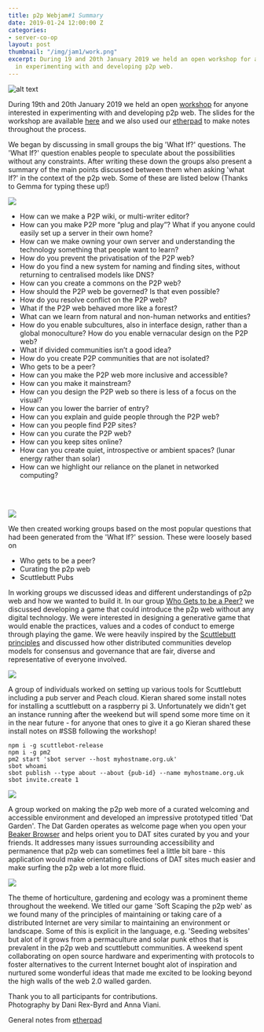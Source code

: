 ```yaml
---
title: p2p Webjam#1 Summary
date: 2019-01-24 12:00:00 Z
categories:
- server-co-op
layout: post
thumbnail: "/img/jam1/work.png"
excerpt: During 19 and 20th January 2019 we held an open workshop for anyone interested
  in experimenting with and developing p2p web.
---
```


![alt text](/img/jam1/wide3.jpg)

During 19th and 20th January 2019 we held an open [workshop](https://webjam-1.agorama.org.uk/) for anyone interested in experimenting with and developing p2p web. The slides for the workshop are available [here](https://helloworld.agorama.org.uk/webjam-1/) and we also used our [etherpad](http://amapad.bot.nu/p/jan_weekender) to make notes throughout the process.

We began by discussing in small groups the big 'What If?' questions. The 'What If?' question enables people to speculate about the possibilities without any constraints. After writing these down the groups also present a summary of the main points discussed between them when asking 'what If?' in the context of the p2p web. Some of these are listed below (Thanks to Gemma for typing these up!)

![](/img/jam1/work.png)

* How can we make a P2P wiki, or multi-writer editor?
* How can you make P2P more “plug and play”? What if you anyone could easily set up a server in their own home?
* How can we make owning your own server and understanding the technology something that people want to learn?
* How do you prevent the privatisation of the P2P web?
* How do you find a new system for naming and finding sites, without returning to centralised models like DNS?
* How can you create a commons on the P2P web?
* How should the P2P web be governed? Is that even possible?
* How do you resolve conflict on the P2P web?
* What if the P2P web behaved more like a forest?
* What can we learn from natural and non-human networks and entities?
* How do you enable subcultures, also in interface design, rather than a global monoculture? How do you enable vernacular design on the P2P web?
* What if divided communities isn’t a good idea?
* How do you create P2P communities that are not isolated?
* Who gets to be a peer?
* How can you make the P2P web more inclusive and accessible?
* How can you make it mainstream?
* How can you design the P2P web so there is less of a focus on the visual?
* How can you lower the barrier of entry?
* How can you explain and guide people through the P2P web?
* How can you people find P2P sites?
* How can you curate the P2P web?
* How can you keep sites online?
* How can you create quiet, introspective or ambient spaces? (lunar energy rather than solar)
* How can we highlight our reliance on the planet in networked computing?
<br>
<br>

![](/img/jam1/ideas1.jpg)

We then created working groups based on the most popular questions that had been generated from the 'What If?' session. These were loosely based on

* Who gets to be a peer?
* Curating the p2p web
* Scuttlebutt Pubs


In working groups we discussed ideas and different understandings of p2p web and how we wanted to build it. In our group [Who Gets to be a Peer?](http://amapad.bot.nu/p/whogetstobeapeer) we discussed developing a game that could introduce the p2p web without any digital technology. We were interested in designing a generative game that would enable the practices, values and a codes of conduct to emerge through playing the game. We were heavily inspired by the [Scuttlebutt principles](https://www.scuttlebutt.nz/principles/) and discussed how other distributed communities develop models for consensus and governance that are fair, diverse and representative of everyone involved.

![](/img/jam1/carpet.jpg)

A group of individuals worked on setting up various tools for Scuttlebutt including a pub server and Peach cloud. Kieran shared some install notes for installing a scuttlebutt on a raspberry pi 3. Unfortunately we didn't get an instance running after the weekend but will spend some more time on it in the near future - for anyone that ones to give it a go Kieran shared these install notes on #SSB following the workshop!
```
npm i -g scuttlebot-release
npm i -g pm2
pm2 start 'sbot server --host myhostname.org.uk'
sbot whoami
sbot publish --type about --about {pub-id} --name myhostname.org.uk
sbot invite.create 1
```

![](/img/jam1/scuttebutt.jpg)

A group worked on making the p2p web more of a curated welcoming and accessible environment and developed an impressive prototyped titled 'Dat Garden'. The Dat Garden operates as welcome page when you open your [Beaker Browser](https://beakerbrowser.com/) and helps orient you to DAT sites curated by you and your friends. It addresses many issues surrounding accessibility and permanence that p2p web can sometimes feel a little bit bare - this application would make orientating collections of DAT sites much easier and make surfing the p2p web a lot more fluid.

![](/img/jam1/dat_garden.jpg)

The theme of horticulture, gardening and ecology was a prominent theme throughout the weekend. We titled our game 'Soft Scaping the p2p web' as we found many of the principles of maintaining or taking care of a distributed Internet are very similar to maintaining an environment or landscape. Some of this is explicit in the language, e.g. 'Seeding websites' but alot of it grows from a permaculture and solar punk ethos that is prevalent in the p2p web and scuttlebutt communities. A weekend spent collaborating on open source hardware and experimenting with protocols to foster alternatives to the current Internet bought alot of inspiration and nurtured some wonderful ideas that made me excited to be looking beyond the high walls of the web 2.0 walled garden.

Thank you to all participants for contributions. <br>
Photography by Dani Rex-Byrd and Anna Viani.

General notes from [etherpad](http://amapad.bot.nu/p/jan_weekender)
